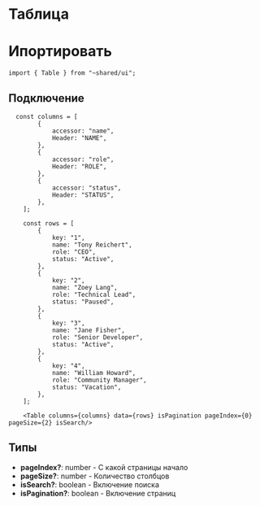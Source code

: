 # Таблица

# Ипортировать

`import { Table } from "~shared/ui";`

## Подключение

```
  const columns = [
        {
            accessor: "name",
            Header: "NAME",
        },
        {
            accessor: "role",
            Header: "ROLE",
        },
        {
            accessor: "status",
            Header: "STATUS",
        },
    ];
    
    const rows = [
        {
            key: "1",
            name: "Tony Reichert",
            role: "CEO",
            status: "Active",
        },
        {
            key: "2",
            name: "Zoey Lang",
            role: "Technical Lead",
            status: "Paused",
        },
        {
            key: "3",
            name: "Jane Fisher",
            role: "Senior Developer",
            status: "Active",
        },
        {
            key: "4",
            name: "William Howard",
            role: "Community Manager",
            status: "Vacation",
        },
    ];

    <Table columns={columns} data={rows} isPagination pageIndex={0} pageSize={2} isSearch/>
```

## Типы

- **pageIndex?**: number - C какой страницы начало
- **pageSize?**: number - Количество столбцов
- **isSearch?**: boolean - Включение поиска
- **isPagination?**: boolean - Включение страниц
